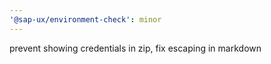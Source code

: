 ```yaml
---
'@sap-ux/environment-check': minor
---
```


prevent showing credentials in zip, fix escaping in markdown
